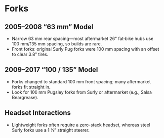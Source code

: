 # Forks

## 2005–2008 “63 mm” Model
- Narrow 63 mm rear spacing—most aftermarket 26" fat‐bike hubs use 100 mm/135 mm spacing, so builds are rare.  
- Front forks: original Surly Pug forks were 100 mm spacing with an offset to clear 3.8" tires.  

## 2009–2017 “100 / 135” Model
- Forks changed to standard 100 mm front spacing; many aftermarket forks fit straight in.  
- Look for 100 mm Pugsley forks from Surly or aftermarket (e.g., Salsa Beargrease).  

## Headset Interactions
- Lightweight forks often require a zero-stack headset, whereas steel Surly forks use a 1 1⁄8” straight steerer.  